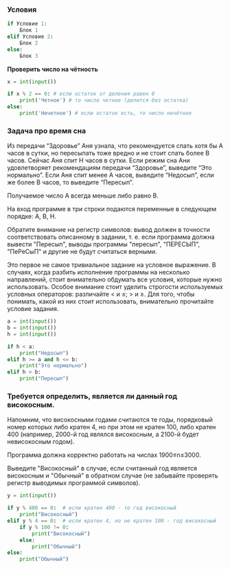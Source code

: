 ### Условия
```python
if Условие 1:
    Блок 1
elif Условие 2:
    Блок 2
else:
    Блок 3
 ```
 
**Проверить число на чётность**
```python
x = int(input())

if x % 2 == 0: # если остаток от деления равен 0
    print('Четное') # то число четное (делится без остатка)
else:
    print('Нечетное') # если остаток есть, то число нечётное
```
### Задача про время сна
Из передачи “Здоровье” Аня узнала, что рекомендуется спать хотя бы A часов в сутки, но пересыпать тоже вредно и не стоит спать более B часов. Сейчас Аня спит H часов в сутки. Если режим сна Ани удовлетворяет рекомендациям передачи “Здоровье”, выведите “Это нормально”. Если Аня спит менее A часов, выведите “Недосып”, если же более B часов, то выведите “Пересып”.

Получаемое число A всегда меньше либо равно B.

На вход программе в три строки подаются переменные в следующем порядке: A, B, H.

Обратите внимание на регистр символов: вывод должен в точности соответствовать описанному в задании, т. е. если программа должна вывести "Пересып", выводы программы "пересып", "ПЕРЕСЫП", "ПеРеСыП" и другие не будут считаться верными.

Это первое не самое тривиальное задание на условное выражение. В случаях, когда разбить исполнение программы на несколько направлений, стоит внимательно обдумать все условия, которые нужно использовать. Особое внимание стоит уделить строгости используемых условных операторов: различайте < и ≤; > и ≥. Для того, чтобы понимать, какой из них стоит использовать, внимательно прочитайте условие задания.

```python
a = int(input())
b = int(input())
h = int(input())

if h < a:
    print("Недосып")
elif h >= a and h <= b:
    print("Это нормально")
elif h > b:
    print("Пересып")
```

### Требуется определить, является ли данный год високосным.

Напомним, что високосными годами считаются те годы, порядковый номер которых либо кратен 4, но при этом не кратен 100, либо кратен 400 (например, 2000-й год являлся високосным, а 2100-й будет невисокосным годом). 

Программа должна корректно работать на числах 1900≤n≤3000.

Выведите "Високосный" в случае, если считанный год является високосным и "Обычный" в обратном случае (не забывайте проверять регистр выводимых программой символов).

```python
y = int(input())

if y % 400 == 0:  # если кратен 400 - то год високосный
    print("Високосный")
elif y % 4 == 0:  # если кратен 4, но не кратен 100 - год високосный
    if y % 100 != 0:
        print("Високосный")
    else:
        print("Обычный")
else:
    print("Обычный")
```